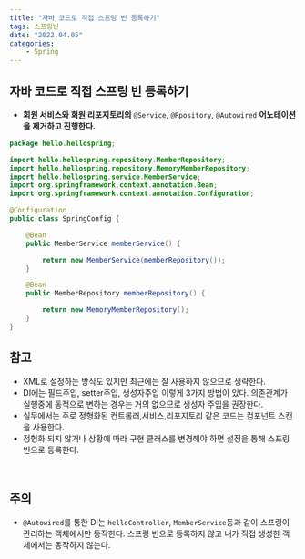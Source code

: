 ```yaml
---
title: "자바 코드로 직접 스프링 빈 등록하기"
tags: 스프링빈
date: "2022.04.05"
categories: 
    - Spring
---
```


## 자바 코드로 직접 스프링 빈 등록하기
- **회원 서비스와 회원 리포지토리의** `@Service`, `@Rpository`, `@Autowired` **어노테이션을 제거하고 진행한다.**

```java
package hello.hellospring;

import hello.hellospring.repository.MemberRepository;
import hello.hellospring.repository.MemoryMemberRepository;
import hello.hellospring.service.MemberService;
import org.springframework.context.annotation.Bean;
import org.springframework.context.annotation.Configuration;

@Configuration
public class SpringConfig {

    @Bean
    public MemberService memberService() {

        return new MemberService(memberRepository());
    }

    @Bean
    public MemberRepository memberRepository() {

        return new MemoryMemberRepository();
    }
}

```

## 참고
- XML로 설정하는 방식도 있지만 최근에는 잘 사용하지 않으므로 생략한다.
- DI에는 필드주입, setter주입, 생성자주입 이렇게 3가지 방법이 있다. 의존관계가 실행중에 동적으로 변하는 경우는 거의 없으므로 생성자 주입을 권장한다.
- 실무에서는 주로 정형화된 컨트롤러,서비스,리포지토리 같은 코드는 컴포넌트 스캔을 사용한다.
- 정형화 되지 않거나 상황에 따라 구현 클래스를 변경해야 하면 설정을 통해 스프링 빈으로 등록한다.

<br>

## 주의
- `@Autowired`를 통한 DI는 `helloController`, `MemberService`등과 같이 스프링이 관리하는 객체에서만 동작한다. 스프링 빈으로 등록하지 않고 내가 직접 생성한 객체에서는 동작하지 않는다.
